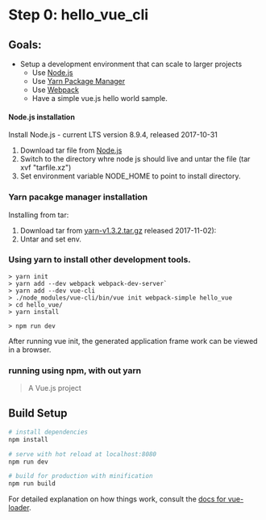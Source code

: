 # Step 0: hello_vue_cli

## Goals:

  * Setup a development environment that can scale to larger projects
    * Use [Node.js](https://nodejs.org/en/)
    * Use [Yarn Package Manager](https://yarnpkg.com/en/)
    * Use [Webpack](https://webpack.js.org/)
    * Have a simple vue.js hello world sample.
    
#### Node.js installation

Install Node.js - current LTS version 8.9.4, released 2017-10-31 

1) Download tar file from [Node.js](https://nodejs.org/en/)
2) Switch to the directory whre node js should live and untar the file (tar xvf "tarfile.xz")
3) Set environment variable NODE_HOME to point to install directory.

### Yarn pacakge manager installation

Installing from tar: 

1) Download tar from [yarn-v1.3.2.tar.gz](https://github.com/yarnpkg/yarn/releases/tag/v1.3.2) released 2017-11-02):
2) Untar and set env.

### Using yarn to install other development tools.

  ```
  > yarn init
  > yarn add --dev webpack webpack-dev-server`
  > yarn add --dev vue-cli
  > ./node_modules/vue-cli/bin/vue init webpack-simple hello_vue
  > cd hello_vue/
  > yarn install 
  
  > npm run dev
  ```
  
After running vue init, the generated application frame work can be viewed in a browser.

### running using npm, with out yarn 

> A Vue.js project

## Build Setup

``` bash
# install dependencies
npm install

# serve with hot reload at localhost:8080
npm run dev

# build for production with minification
npm run build
```

For detailed explanation on how things work, consult the [docs for vue-loader](http://vuejs.github.io/vue-loader).
